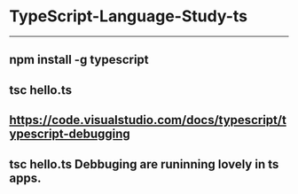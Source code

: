 # TypeScript-Language-Study-ts

-------------------------------------
npm install -g typescript
-------------------------------------
tsc hello.ts
-------------------------------------
https://code.visualstudio.com/docs/typescript/typescript-debugging
------------------------------------
tsc hello.ts
Debbuging are runinning lovely in ts apps.
------------------------------------